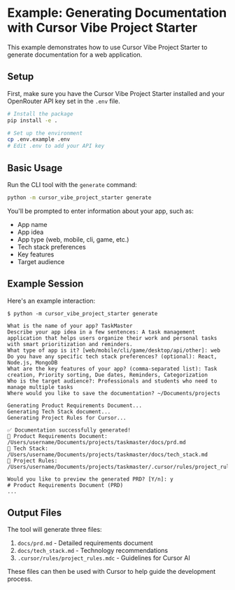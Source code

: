# Example: Generating Documentation with Cursor Vibe Project Starter

This example demonstrates how to use Cursor Vibe Project Starter to generate documentation for a web application.

## Setup

First, make sure you have the Cursor Vibe Project Starter installed and your OpenRouter API key set in the `.env` file.

```bash
# Install the package
pip install -e .

# Set up the environment
cp .env.example .env
# Edit .env to add your API key
```

## Basic Usage

Run the CLI tool with the `generate` command:

```bash
python -m cursor_vibe_project_starter generate
```

You'll be prompted to enter information about your app, such as:
- App name
- App idea
- App type (web, mobile, cli, game, etc.)
- Tech stack preferences
- Key features
- Target audience

## Example Session

Here's an example interaction:

```
$ python -m cursor_vibe_project_starter generate

What is the name of your app? TaskMaster
Describe your app idea in a few sentences: A task management application that helps users organize their work and personal tasks with smart prioritization and reminders.
What type of app is it? [web/mobile/cli/game/desktop/api/other]: web
Do you have any specific tech stack preferences? (optional): React, Node.js, MongoDB
What are the key features of your app? (comma-separated list): Task creation, Priority sorting, Due dates, Reminders, Categorization
Who is the target audience?: Professionals and students who need to manage multiple tasks
Where would you like to save the documentation? ~/Documents/projects

Generating Product Requirements Document...
Generating Tech Stack document...
Generating Project Rules for Cursor...

✅ Documentation successfully generated!
📄 Product Requirements Document: /Users/username/Documents/projects/taskmaster/docs/prd.md
📄 Tech Stack: /Users/username/Documents/projects/taskmaster/docs/tech_stack.md
📄 Project Rules: /Users/username/Documents/projects/taskmaster/.cursor/rules/project_rules.mdc

Would you like to preview the generated PRD? [Y/n]: y
# Product Requirements Document (PRD)
...
```

## Output Files

The tool will generate three files:

1. `docs/prd.md` - Detailed requirements document
2. `docs/tech_stack.md` - Technology recommendations
3. `.cursor/rules/project_rules.mdc` - Guidelines for Cursor AI

These files can then be used with Cursor to help guide the development process. 